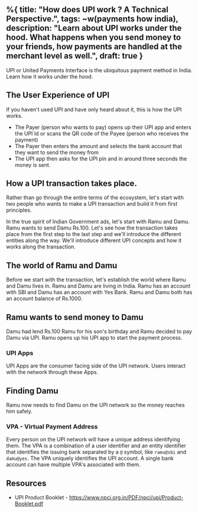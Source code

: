 %{
  title: "How does UPI work ? A Technical Perspective.",
  tags: ~w(payments how india),
  description: "Learn about UPI works under the hood. What happens when you send money to your friends, how payments are handled at the merchant level as well.",
  draft: true
}
---

UPI or United Payments Interface is the ubiquitous payment method in India. Learn how it works under the hood.

## The User Experience of UPI
If you haven't used UPI and have only heard about it, this is how the UPI works.

* The Payer (person who wants to pay) opens up their UPI app and enters the UPI Id or scans the QR code of the Payee (person who receives the payment)
* The Payer then enters the amount and selects the bank account that they want to send the money from
* The UPI app then asks for the UPI pin and in around three seconds the money is sent.


## How a UPI transaction takes place.
Rather than go through the entire terms of the ecosystem, let's start with two people who wants to make a UPI transaction and build it from first principles. 

In the true spirit of Indian Government ads, let's start with Ramu and Damu. Ramu wants to send Damu Rs.100. Let's see how the transaction takes place from the first step to the last step and we'll introduce the different entities along the way. We'll introduce different UPI concepts and how it works along the transaction.


## The world of Ramu and Damu
Before we start with the transaction, let's establish the world where Ramu and Damu lives in. Ramu and Damu are living in India. Ramu has an account with SBI and Damu has an account with Yes Bank. Ramu and Damu both has an account balance of Rs.1000.

## Ramu wants to send money to Damu
Damu had lend Rs.100 Ramu for his son's birthday and Ramu decided to pay Damu via UPI. Ramu opens up his UPI app to start the payment process.

### UPI Apps
UPI Apps are the consumer facing side of the UPI network. Users interact with the network through these Apps.

## Finding Damu
Ramu now needs to find Damu on the UPI network so the money reaches him safely.

### VPA - Virtual Payment Address
Every person on the UPI network will have a unique address identifying them. The VPA is a combination of a user identifier and an entity identifier that identifies the issuing bank separated by a `@` symbol, like `ramu@sbi` and `damu@yes`. The VPA uniquely identifies the UPI account. A single bank account can have multiple VPA's associated with them.


## Resources
* UPI Product Booklet - https://www.npci.org.in/PDF/npci/upi/Product-Booklet.pdf
